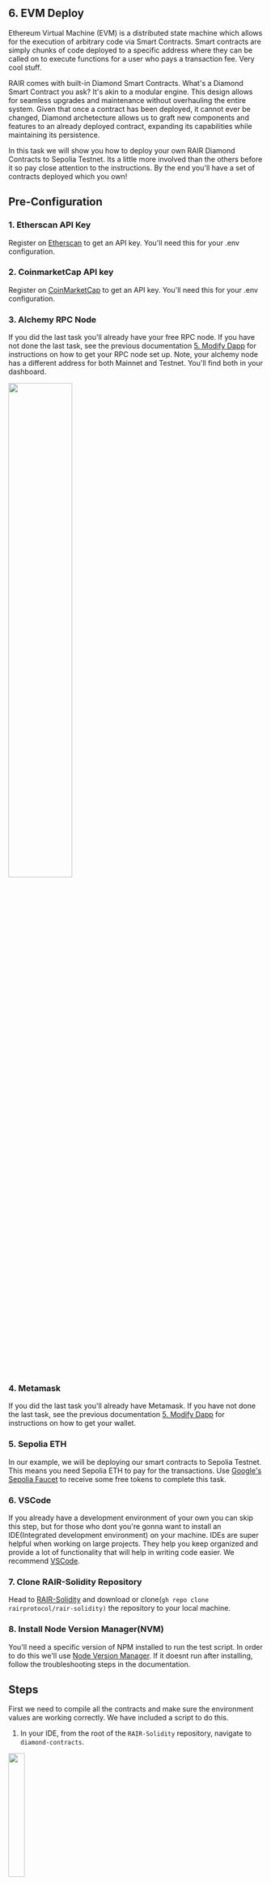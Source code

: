 ## 6. EVM Deploy
Ethereum Virtual Machine (EVM) is a distributed state machine which allows for the execution of arbitrary code via Smart Contracts. Smart contracts are simply chunks of code deployed to a specific address where they can be called on to execute functions for a user who pays a transaction fee. Very cool stuff.

RAIR comes with built-in Diamond Smart Contracts. What's a Diamond Smart Contract you ask? It's akin to a modular engine. This design allows for seamless upgrades and maintenance without overhauling the entire system. Given that once a contract has been deployed, it cannot ever be changed, Diamond archetecture allows us to graft new components and features to an already deployed contract, expanding its capabilities while maintaining its persistence.

In this task we will show you how to deploy your own RAIR Diamond Contracts to Sepolia Testnet. Its a little more involved than the others before it so pay close attention to the instructions. By the end you'll have a set of contracts deployed which you own! 

## Pre-Configuration
### 1. Etherscan API Key
Register on [Etherscan](https://etherscan.io/) to get an API key. You'll need this for your .env configuration.
### 2. CoinmarketCap API key
Register on [CoinMarketCap](https://coinmarketcap.com/) to get an API key. You'll need this for your .env configuration.
### 3. Alchemy RPC Node
If you did the last task you'll already have your free RPC node. If you have not done the last task, see the previous documentation [5. Modify Dapp](https://github.com/rairprotocol/dev-dapp-season1/blob/main/Season%201%20Tasks/5.%20Modify%20Dapp/README.md) for instructions on how to get your RPC node set up. Note, your alchemy node has a different address for both Mainnet and Testnet. You'll find both in your dashboard.

<img src="https://github.com/rairprotocol/dev-dapp-season1/blob/main/devdapp-assets/Season%201%20Tasks/6.%20EVM%20Deploy/1.png" width="50%"/>

### 4. Metamask
If you did the last task you'll already have Metamask. If you have not done the last task, see the previous documentation [5. Modify Dapp](https://github.com/rairprotocol/dev-dapp-season1/blob/main/Season%201%20Tasks/5.%20Modify%20Dapp/README.md) for instructions on how to get your wallet.
### 5. Sepolia ETH
In our example, we will be deploying our smart contracts to Sepolia Testnet. This means you need Sepolia ETH to pay for the transactions. Use [Google's Sepolia Faucet](https://cloud.google.com/application/web3/faucet/ethereum/sepolia) to receive some free tokens to complete this task.
### 6. VSCode
If you already have a development environment of your own you can skip this step, but for those who dont you're gonna want to install an IDE(Integrated development environment) on your machine. IDEs are super helpful when working on large projects. They help you keep organized and provide a lot of functionality that will help in writing code easier. We recommend [VSCode](https://code.visualstudio.com/).
### 7. Clone RAIR-Solidity Repository
Head to [RAIR-Solidity](https://github.com/rairprotocol/rair-solidity) and download or clone(```gh repo clone rairprotocol/rair-solidity)``` the repository to your local machine. 
### 8. Install Node Version Manager(NVM)
You'll need a specific version of NPM installed to run the test script. In order to do this we'll use [Node Version Manager](https://github.com/nvm-sh/nvm?tab=readme-ov-file#installing-and-updating). If it doesnt run after installing, follow the troubleshooting steps in the documentation.

## Steps
First we need to compile all the contracts and make sure the environment values are working correctly. We have included a script to do this. 
1. In your IDE, from the root of the ```RAIR-Solidity``` repository, navigate to ```diamond-contracts```.

<img src="https://github.com/rairprotocol/dev-dapp-season1/blob/main/devdapp-assets/Season%201%20Tasks/6.%20EVM%20Deploy/2.png" width="25%"/>

2. Run ```nvm use``` to read the ```.nvmrc``` file in the folder and install the appropriate Node version.

<img src="https://github.com/rairprotocol/dev-dapp-season1/blob/main/devdapp-assets/Season%201%20Tasks/6.%20EVM%20Deploy/3.png" width="25%"/>

3. Run ```npm i``` to install all the necessary packages.

<img src="https://github.com/rairprotocol/dev-dapp-season1/blob/main/devdapp-assets/Season%201%20Tasks/6.%20EVM%20Deploy/4.png" width="25%"/>

4. Locate and copy ```sample.env```. Rename the copy to ```.env```. 

<img src="https://github.com/rairprotocol/dev-dapp-season1/blob/main/devdapp-assets/Season%201%20Tasks/6.%20EVM%20Deploy/5.png" width="25%"/>

5. Open ```.env```. We will need to populate 4 values:
   - ```ETH_MAIN_RPC=``` Is the address of your Mainnet RPC Node. This is used for the test script and uses no fees.
   - ```SEPOLIA_RPC=``` Is the address of your Testnet RPC Node. We will deploy our contract to Sepolia Testnet since we can use a sepolia faucet to pay for the transaction fees.
   - ```ADDRESS_PRIVATE_KEY=``` Is the private key of the wallet which will deploy the contract. DO NOT share this private key with anyone for any reason. DO NOT commit code with your private keys exposed in plaintext. We will never ask you to send us your private key, and you should remove your private key permanentely from this file after completing the task.
   - ```ETHERSCAN_API_KEY=``` For verifying contract deployment.

<img src="https://github.com/rairprotocol/dev-dapp-season1/blob/main/devdapp-assets/Season%201%20Tasks/6.%20EVM%20Deploy/6.png" width="25%"/>

7. Save ```.env```
8. Locate ```hardhat.config.js```

<img src="https://github.com/rairprotocol/dev-dapp-season1/blob/main/devdapp-assets/Season%201%20Tasks/6.%20EVM%20Deploy/7.png" width="25%"/>

9. On line 43, change ```blockNumber``` to ```21876874```

<img src="https://github.com/rairprotocol/dev-dapp-season1/blob/main/devdapp-assets/Season%201%20Tasks/6.%20EVM%20Deploy/8.png" width="50%"/>

10. Scroll down to line 75. Comment out the block related to ```MINATO_RPC``` as this currently causes an error.

<img src="https://github.com/rairprotocol/dev-dapp-season1/blob/main/devdapp-assets/Season%201%20Tasks/6.%20EVM%20Deploy/9.png" width="25%"/>

11. Save ```hardhat.config.js```
12. Make sure you're in the ```/diamond-contracts``` folder. In the terminal, run the command ```npm run test```, this will compile all contracts and make sure the environment values are working correctly.

<img src="https://github.com/rairprotocol/dev-dapp-season1/blob/main/devdapp-assets/Season%201%20Tasks/6.%20EVM%20Deploy/10.png" width="25%"/>

If everything works out we can move on to the next step. Its ok if there are a few errors, but if there are hundreds or it doesnt compile you might want to go back and double-check the previous steps. Next we are going to deploy the contracts to Sepolia Testnet.

13. We need to modify ```ERC20.js``` in ```/diamond-contracts/deploy``` with the public key of our wallet. This will make us the owner of the contract and give us the permissions to mint new tokens on the contract should we wish.

<img src="https://github.com/rairprotocol/dev-dapp-season1/blob/main/devdapp-assets/Season%201%20Tasks/6.%20EVM%20Deploy/11.png" width="25%"/>

14. Uncomment line 13 and paste your public address between the quotes. Save the file.

<img src="https://github.com/rairprotocol/dev-dapp-season1/blob/main/devdapp-assets/Season%201%20Tasks/6.%20EVM%20Deploy/12.png" width="50%"/>

15. From ```/diamond-contracts``` run ```npx hardhat --network 0xaa36a7 deploy```. It will take some time to fully deploy all the contracts.

<img src="https://github.com/rairprotocol/dev-dapp-season1/blob/main/devdapp-assets/Season%201%20Tasks/6.%20EVM%20Deploy/13.png" width="50%"/>

16. You should eventually see all the contract addresses.

<img src="https://github.com/rairprotocol/dev-dapp-season1/blob/main/devdapp-assets/Season%201%20Tasks/6.%20EVM%20Deploy/14.png" width="50%"/>

Congratulations! You have deployed all the RAIR smart contracts to Sepolia Testnet. These are your contracts, you own them! Use these contracts to test transactions on your own Dapp so long as you have SepoliaETH in your wallet. When you are ready for a mainnet deployment you can deploy a new set of contracts on any EVM-compatable blockchain you wish. 

To round things out we just need to create a new issue:

17. Navigate to the [Issues](https://github.com/rairprotocol/dev-dapp-season1/issues) tab in the dev-dapp-season1 repository
18. Click "New Issue" (the green button).
19. Add a title to your issue. In this case your title should read "6. EVM Deploy"
20. Copy-paste the text below and add the [Sepolia Etherscan](https://sepolia.etherscan.io) link of your deployed ```RAIR20``` contract.

<img src="https://github.com/rairprotocol/dev-dapp-season1/blob/main/devdapp-assets/Season%201%20Tasks/6.%20EVM%20Deploy/15.png" width="50%"/>
<img src="https://github.com/rairprotocol/dev-dapp-season1/blob/main/devdapp-assets/Season%201%20Tasks/6.%20EVM%20Deploy/16.png" width="50%"/>

```
My RAIR20 Etherscan link is [https://sepolia.etherscan.io/address/0xAddress].
```
6. Click "Create" (the green button)

Upon completion, your task will be validated and if it is correct, you will be assigned the "EVM Deploy" label. If there is an issue, you will see the "Unresolved" label, this means there is a problem that needs to be corrected. Edit your issue and follow the guidelines more closely until you receive your "EVM Deploy" label. Do not create multiple issues for the same task. If you dont see your issue, it means it has been validated and closed. Verify this by setting the sort settings to show closed issues.

Congratulations! Continue with the next task to earn levels and climb the leaderboard to earn your share of the rewards!

## Recommended Reading 
[Juan's Hardhat Guide for Deploying Smart Contracts](https://github.com/rairprotocol/rair-solidity/blob/main/GUIDE.MD)\
[Ethereum Virtual Machine (EVM)](https://ethereum.org/en/developers/docs/evm/)

## Labels
Label Awarded: "EVM Deploy"\
Sponsor: None
